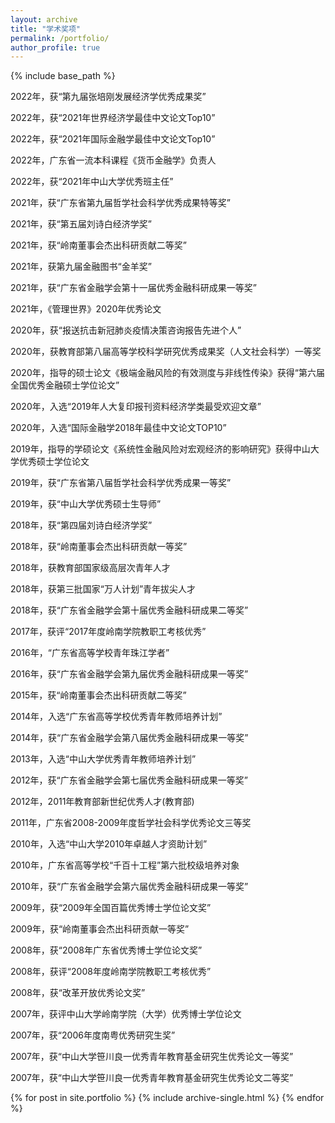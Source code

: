 ```yaml
---
layout: archive
title: "学术奖项"
permalink: /portfolio/
author_profile: true
---
```


{% include base_path %}

2022年，获“第九届张培刚发展经济学优秀成果奖”

2022年，获“2021年世界经济学最佳中文论文Top10”

2022年，获“2021年国际金融学最佳中文论文Top10”

2022年，广东省一流本科课程《货币金融学》负责人

2022年，获“2021年中山大学优秀班主任”

2021年，获“广东省第九届哲学社会科学优秀成果特等奖”

2021年，获“第五届刘诗白经济学奖”

2021年，获“岭南董事会杰出科研贡献二等奖”

2021年，获第九届金融图书“金羊奖”

2021年，获“广东省金融学会第十一届优秀金融科研成果一等奖”

2021年，《管理世界》2020年优秀论文

2020年，获“报送抗击新冠肺炎疫情决策咨询报告先进个人”

2020年，获教育部第八届高等学校科学研究优秀成果奖（人文社会科学）一等奖

2020年，指导的硕士论文《极端金融风险的有效测度与非线性传染》获得“第六届全国优秀金融硕士学位论文”

2020年，入选“2019年人大复印报刊资料经济学类最受欢迎文章”

2020年，入选“国际金融学2018年最佳中文论文TOP10”

2019年，指导的学硕论文《系统性金融风险对宏观经济的影响研究》获得中山大学优秀硕士学位论文

2019年，获“广东省第八届哲学社会科学优秀成果一等奖”

2019年，获“中山大学优秀硕士生导师”

2018年，获“第四届刘诗白经济学奖”

2018年，获“岭南董事会杰出科研贡献一等奖”

2018年，获教育部国家级高层次青年人才 

2018年，获第三批国家“万人计划”青年拔尖人才

2018年，获“广东省金融学会第十届优秀金融科研成果二等奖”

2017年，获评“2017年度岭南学院教职工考核优秀”

2016年，“广东省高等学校青年珠江学者”

2016年，获“广东省金融学会第九届优秀金融科研成果一等奖”

2015年，获“岭南董事会杰出科研贡献二等奖”

2014年，入选“广东省高等学校优秀青年教师培养计划”

2014年，获“广东省金融学会第八届优秀金融科研成果一等奖”

2013年，入选“中山大学优秀青年教师培养计划”

2012年，获“广东省金融学会第七届优秀金融科研成果一等奖”

2012年，2011年教育部新世纪优秀人才(教育部)

2011年，广东省2008-2009年度哲学社会科学优秀论文三等奖

2010年，入选“中山大学2010年卓越人才资助计划”

2010年，广东省高等学校“千百十工程”第六批校级培养对象

2010年，获“广东省金融学会第六届优秀金融科研成果一等奖”

 2009年，获“2009年全国百篇优秀博士学位论文奖”

2009年，获“岭南董事会杰出科研贡献一等奖”

2008年，获“2008年广东省优秀博士学位论文奖”

2008年，获评“2008年度岭南学院教职工考核优秀”

2008年，获“改革开放优秀论文奖”

2007年，获评中山大学岭南学院（大学）优秀博士学位论文

2007年，获“2006年度南粤优秀研究生奖”

2007年，获“中山大学笹川良一优秀青年教育基金研究生优秀论文一等奖”

2007年，获“中山大学笹川良一优秀青年教育基金研究生优秀论文二等奖”


{% for post in site.portfolio %}
  {% include archive-single.html %}
{% endfor %}

